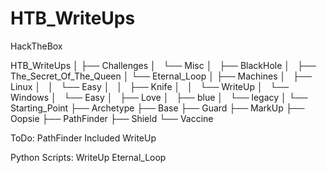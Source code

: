 # HTB_WriteUps
HackTheBox

HTB_WriteUps
    │
    ├── Challenges
    │   └── Misc
    │       ├── BlackHole
    │       ├── The_Secret_Of_The_Queen
    │       └── Eternal_Loop
    │
    ├── Machines
    │   ├── Linux
    │   │   └── Easy
    │   │       ├── Knife
    │   │       └── WriteUp
    │   └── Windows
    │       └── Easy
    │           ├── Love
    │           ├── blue
    │           └── legacy
    │
    └── Starting_Point
        ├── Archetype
        ├── Base
        ├── Guard
        ├── MarkUp
        ├── Oopsie
        ├── PathFinder
        ├── Shield
        └── Vaccine


ToDo: PathFinder
      Included
      WriteUp
      
      
Python Scripts: WriteUp   Eternal_Loop
      

